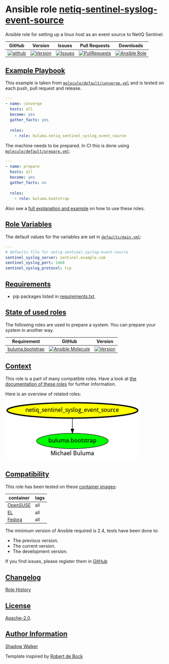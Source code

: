 # Ansible role [netiq-sentinel-syslog-event-source](https://galaxy.ansible.com/ui/standalone/roles/buluma/netiq-sentinel-syslog-event-source/documentation)

Ansible role for setting up a linux host as an event source to NetIQ Sentinel.

|GitHub|Version|Issues|Pull Requests|Downloads|
|------|-------|------|-------------|---------|
|[![github](https://github.com/buluma/ansible-role-netiq-sentinel-syslog-event-source/actions/workflows/molecule.yml/badge.svg)](https://github.com/buluma/ansible-role-netiq-sentinel-syslog-event-source/actions/workflows/molecule.yml)|[![Version](https://img.shields.io/github/release/buluma/ansible-role-netiq-sentinel-syslog-event-source.svg)](https://github.com/buluma/ansible-role-netiq-sentinel-syslog-event-source/releases/)|[![Issues](https://img.shields.io/github/issues/buluma/ansible-role-netiq-sentinel-syslog-event-source.svg)](https://github.com/buluma/ansible-role-netiq-sentinel-syslog-event-source/issues/)|[![PullRequests](https://img.shields.io/github/issues-pr-closed-raw/buluma/ansible-role-netiq-sentinel-syslog-event-source.svg)](https://github.com/buluma/ansible-role-netiq-sentinel-syslog-event-source/pulls/)|[![Ansible Role](https://img.shields.io/ansible/role/d/buluma/netiq-sentinel-syslog-event-source)](https://galaxy.ansible.com/ui/standalone/roles/buluma/netiq-sentinel-syslog-event-source/documentation)|

## [Example Playbook](#example-playbook)

This example is taken from [`molecule/default/converge.yml`](https://github.com/buluma/ansible-role-netiq-sentinel-syslog-event-source/blob/master/molecule/default/converge.yml) and is tested on each push, pull request and release.

```yaml
---
- name: converge
  hosts: all
  become: yes
  gather_facts: yes

  roles:
    - role: buluma.netiq_sentinel_syslog_event_source
```

The machine needs to be prepared. In CI this is done using [`molecule/default/prepare.yml`](https://github.com/buluma/ansible-role-netiq-sentinel-syslog-event-source/blob/master/molecule/default/prepare.yml):

```yaml
---
- name: prepare
  hosts: all
  become: yes
  gather_facts: no

  roles:
    - role: buluma.bootstrap
```

Also see a [full explanation and example](https://buluma.github.io/how-to-use-these-roles.html) on how to use these roles.

## [Role Variables](#role-variables)

The default values for the variables are set in [`defaults/main.yml`](https://github.com/buluma/ansible-role-netiq-sentinel-syslog-event-source/blob/master/defaults/main.yml):

```yaml
---
# defaults file for netiq-sentinel-syslog-event-source
sentinel_syslog_server: sentinel.example.com
sentinel_syslog_port: 1468
sentinel_syslog_protocol: tcp
```

## [Requirements](#requirements)

- pip packages listed in [requirements.txt](https://github.com/buluma/ansible-role-netiq-sentinel-syslog-event-source/blob/master/requirements.txt).

## [State of used roles](#state-of-used-roles)

The following roles are used to prepare a system. You can prepare your system in another way.

| Requirement | GitHub | Version |
|-------------|--------|--------|
|[buluma.bootstrap](https://galaxy.ansible.com/buluma/bootstrap)|[![Ansible Molecule](https://github.com/buluma/ansible-role-bootstrap/actions/workflows/molecule.yml/badge.svg)](https://github.com/buluma/ansible-role-bootstrap/actions/workflows/molecule.yml)|[![Version](https://img.shields.io/github/release/buluma/ansible-role-bootstrap.svg)](https://github.com/shadowwalker/ansible-role-bootstrap)|

## [Context](#context)

This role is a part of many compatible roles. Have a look at [the documentation of these roles](https://buluma.github.io/) for further information.

Here is an overview of related roles:

![dependencies](https://raw.githubusercontent.com/buluma/ansible-role-netiq-sentinel-syslog-event-source/png/requirements.png "Dependencies")

## [Compatibility](#compatibility)

This role has been tested on these [container images](https://hub.docker.com/u/buluma):

|container|tags|
|---------|----|
|[OpenSUSE](https://hub.docker.com/repository/docker/buluma/opensuse/general)|all|
|[EL](https://hub.docker.com/repository/docker/buluma/enterpriselinux/general)|all|
|[Fedora](https://hub.docker.com/repository/docker/buluma/fedora/general)|all|

The minimum version of Ansible required is 2.4, tests have been done to:

- The previous version.
- The current version.
- The development version.

If you find issues, please register them in [GitHub](https://github.com/buluma/ansible-role-netiq-sentinel-syslog-event-source/issues)

## [Changelog](#changelog)

[Role History](https://github.com/buluma/ansible-role-netiq-sentinel-syslog-event-source/blob/master/CHANGELOG.md)

## [License](#license)

[Apache-2.0](https://github.com/buluma/ansible-role-netiq-sentinel-syslog-event-source/blob/master/LICENSE).

## [Author Information](#author-information)

[Shadow Walker](https://buluma.github.io/)


Template inspired by [Robert de Bock](https://github.com/robertdebock)
